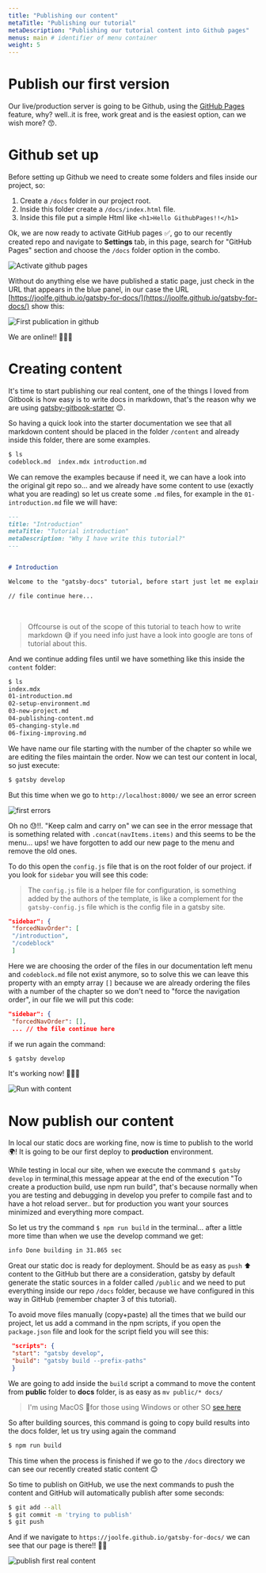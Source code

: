 ```yaml
---
title: "Publishing our content"
metaTitle: "Publishing our tutorial"
metaDescription: "Publishing our tutorial content into Github pages"
menus: main # identifier of menu container
weight: 5
---
```


# Publish our first version

Our live/production server is going to be Github, using the [GitHub Pages](https://pages.github.com/) feature, why? well..it is free, work great and is the easiest option, can we wish more? 😙.


# Github set up

Before setting up Github we need to create some folders and files inside our project, so:
 1. Create a `/docs` folder in our project root.
 2. Inside this folder create a `/docs/index.html` file.
 3. Inside this file put a simple Html like `<h1>Hello GithubPages!!</h1>`

Ok, we are now ready to activate GitHub pages ✅, go to our recently created repo and navigate to **Settings** tab, in this page, search for "GitHub Pages" section and choose the `/docs` folder option in the combo.

![Activate github pages](../doc-img/activate-git-pages.png)

Without do anything else we have published a static page, just check in the URL that appears in the blue panel, in our case the URL  [https://joolfe.github.io/gatsby-for-docs/](https://joolfe.github.io/gatsby-for-docs/) show this:

![First publication in github](../doc-img/first-publish.png)

We are online!! 🎉🎉🎉


# Creating content

It's time to start publishing our real content, one of the things I loved from Gitbook is how easy is to write docs in markdown, that's the reason why we are using [gatsby-gitbook-starter](https://www.gatsbyjs.org/starters/hasura/gatsby-gitbook-starter/) 😌.

So having a quick look into the starter documentation we see that all markdown content should be placed in the folder `/content` and already inside this folder, there are some examples.

```bash
$ ls
codeblock.md  index.mdx introduction.md
```

We can remove the examples because if need it, we can have a look into the original git repo so... and we already have some content to use (exactly what you are reading) so let us create some `.md` files, for example in the `01-introduction.md` file we will have:

```md
---
title: "Introduction"
metaTitle: "Tutorial introduction"
metaDescription: "Why I have write this tutorial?"
---


# Introduction

Welcome to the "gatsby-docs" tutorial, before start just let me explain the motivation to create this tutorial...

// file continue here...

```
<br/>

> Offcourse is out of the scope of this tutorial to teach how to write markdown 😅 if you need info just have a look into google are tons of tutorial about this.

And we continue adding files until we have something like this inside the `content` folder: 

```bash
$ ls
index.mdx
01-introduction.md
02-setup-environment.md
03-new-project.md   
04-publishing-content.md
05-changing-style.md
06-fixing-improving.md
```

We have name our file starting with the number of the chapter so while we are editing the files maintain the order. Now we can test our content in local, so just execute:

```bash
$ gatsby develop
```

But this time when we go to `http://localhost:8000/` we see an error screen

![first errors](../doc-img/first-errors.png)

Oh no 😓!!. "Keep calm and carry on" we can see in the error message that is something related with `.concat(navItems.items)` and this seems to be the menu... ups! we have forgotten to add our new page to the menu and remove the old ones.

To do this open the `config.js` file that is on the root folder of our project.
 if you look for `sidebar` you will see this code:

> The `config.js`  file is a helper file for configuration, is something added by the authors of the template, is like a complement for the `gatsby-config.js` file which is the config file in a gatsby site.

```json
"sidebar": {
 "forcedNavOrder": [
 "/introduction",
 "/codeblock"
 ]
```

Here we are choosing the order of the files in our documentation left menu and `codeblock.md` file not exist anymore, so to solve this we can leave this property with an empty array `[]` because we are already ordering the files with a number of the chapter so we don't need to "force the navigation order", in our file we will put this code:

```json
"sidebar": {
 "forcedNavOrder": [],
 ... // the file continue here
```

if we run again the command:

```bash
$ gatsby develop
```

It's working now! 👏👏👏 

![Run with content](../doc-img/run-with.content.png)


# Now publish our content

In local our static docs are working fine, now is time to publish to the world 🌍! It is going to be our first deploy to **production** environment.

While testing in local our site, when we execute the command `$ gatsby develop` in terminal,this message appear at the end of the execution "To create a production build, use npm run build", that's because normally when you are testing and debugging in develop you prefer to compile fast and to have a hot reload server.. but for production you want your sources minimized and everything more compact.

So let us try the command `$ npm run build` in the terminal... after a little more time than when we use the develop command we get:

```bash
info Done building in 31.865 sec
```

Great our static doc is ready for deployment. Should be as easy as `push` ⬆️ content to the GitHub but there are a consideration, gatsby by default generate the static sources in a folder called `/public` and we need to put everything inside our repo `/docs` folder, because we have configured in this way in GitHub (remember chapter 3 of this tutorial).

To avoid move files manually (copy+paste) all the times that we build our project, let us add a command in the npm scripts, if you open the `package.json` file and look for the script field you will see this:

```json
 "scripts": {
 "start": "gatsby develop",
 "build": "gatsby build --prefix-paths"
 }
```

We are going to add inside the `build` script a command to move the content from **public** folder to **docs** folder, is as easy as `mv public/* docs/`

> I'm using MacOS 🍎for those using Windows or other SO [see here](https://www.computerhope.com/issues/ch001476.htm)

So after building sources, this command is going to copy build results into the docs folder, let us try using again the command

```bash
$ npm run build
```

This time when the process is finished if we go to the `/docs` directory we can see our recently created static content 😊

So time to publish on GitHub, we use the next commands to push the content and GitHub will automatically publish after some seconds:

```bash
$ git add --all 
$ git commit -m 'trying to publish'
$ git push
```

And if we navigate to `https://joolfe.github.io/gatsby-for-docs/` we can see that our page is there!! 🎉🎊

![publish first real content](../doc-img/publish-content.png)
